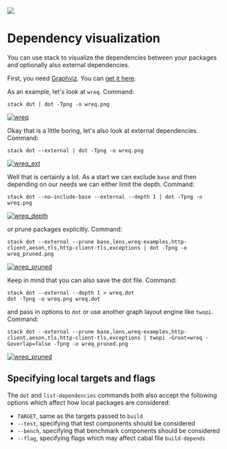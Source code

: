 <div class="hidden-warning"><a href="https://docs.haskellstack.org/"><img src="https://cdn.jsdelivr.net/gh/commercialhaskell/stack/doc/img/hidden-warning.svg"></a></div>

# Dependency visualization

You can use stack to visualize the dependencies between your packages and
optionally also external dependencies.

First, you need [Graphviz](https://www.graphviz.org/). You can [get it here](https://www.graphviz.org/download/).

As an example, let's look at `wreq`. Command:

~~~text
stack dot | dot -Tpng -o wreq.png
~~~

[![wreq](https://cloud.githubusercontent.com/assets/591567/8478591/ae10a418-20d2-11e5-8945-55246dcfac62.png)](https://cloud.githubusercontent.com/assets/591567/8478591/ae10a418-20d2-11e5-8945-55246dcfac62.png)

Okay that is a little boring, let's also look at external dependencies. Command:

~~~text
stack dot --external | dot -Tpng -o wreq.png
~~~

[![wreq_ext](https://cloud.githubusercontent.com/assets/591567/8478621/d247247e-20d2-11e5-993d-79096e382abd.png)](https://cloud.githubusercontent.com/assets/591567/8478621/d247247e-20d2-11e5-993d-79096e382abd.png)

Well that is certainly a lot. As a start we can exclude `base` and then
depending on our needs we can either limit the depth. Command:

~~~text
stack dot --no-include-base --external --depth 1 | dot -Tpng -o wreq.png
~~~

[![wreq_depth](https://cloud.githubusercontent.com/assets/591567/8484310/45b399a0-20f7-11e5-8068-031c2b352961.png)](https://cloud.githubusercontent.com/assets/591567/8484310/45b399a0-20f7-11e5-8068-031c2b352961.png)

or prune packages explicitly. Command:

~~~text
stack dot --external --prune base,lens,wreq-examples,http-client,aeson,tls,http-client-tls,exceptions | dot -Tpng -o wreq_pruned.png
~~~

[![wreq_pruned](https://cloud.githubusercontent.com/assets/591567/8478768/adbad280-20d3-11e5-9992-914dc24fe569.png)](https://cloud.githubusercontent.com/assets/591567/8478768/adbad280-20d3-11e5-9992-914dc24fe569.png)

Keep in mind that you can also save the dot file. Command:

~~~text
stack dot --external --depth 1 > wreq.dot
dot -Tpng -o wreq.png wreq.dot
~~~

and pass in options to `dot` or use another graph layout engine like `twopi`.
Command:

~~~text
stack dot --external --prune base,lens,wreq-examples,http-client,aeson,tls,http-client-tls,exceptions | twopi -Groot=wreq -Goverlap=false -Tpng -o wreq_pruned.png
~~~

[![wreq_pruned](https://cloud.githubusercontent.com/assets/591567/8495538/9fae1184-216e-11e5-9931-99e6147f8aed.png)](https://cloud.githubusercontent.com/assets/591567/8495538/9fae1184-216e-11e5-9931-99e6147f8aed.png)

## Specifying local targets and flags

The `dot` and `list-dependencies` commands both also accept the following
options which affect how local packages are considered:

* `TARGET`, same as the targets passed to `build`
* `--test`, specifying that test components should be considered
* `--bench`, specifying that benchmark components should be considered
* `--flag`, specifying flags which may affect cabal file `build-depends`
